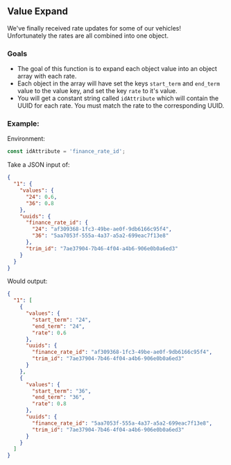 ## Value Expand

We've finally received rate updates for some of our vehicles!  
Unfortunately the rates are all combined into one object.

### Goals

* The goal of this function is to expand each object value into an object
array with each rate.
* Each object in the array will have set the keys `start_term` and `end_term` value to the value key, and set the key `rate` to it's value.
* You will get a constant string called `idAttribute` which will contain the UUID for each rate. You must match the rate to the corresponding UUID.

### Example:

Environment:
```js
const idAttribute = 'finance_rate_id';
```

Take a JSON input of:

```json
{
  "1": {
    "values": {
      "24": 0.6,
      "36": 0.8
    },
    "uuids": {
      "finance_rate_id": {
        "24": "af309368-1fc3-49be-ae0f-9db6166c95f4",
        "36": "5aa7053f-555a-4a37-a5a2-699eac7f13e8"
      },
      "trim_id": "7ae37904-7b46-4f04-a4b6-906e0b0a6ed3"
    }
  }
}
```

Would output:

```json
{
  "1": [
    {
      "values": {
        "start_term": "24",
        "end_term": "24",
        "rate": 0.6
      },
      "uuids": {
        "finance_rate_id": "af309368-1fc3-49be-ae0f-9db6166c95f4",
        "trim_id": "7ae37904-7b46-4f04-a4b6-906e0b0a6ed3"
      }
    },
    {
      "values": {
        "start_term": "36",
        "end_term": "36",
        "rate": 0.8
      },
      "uuids": {
        "finance_rate_id": "5aa7053f-555a-4a37-a5a2-699eac7f13e8",
        "trim_id": "7ae37904-7b46-4f04-a4b6-906e0b0a6ed3"
      }
    }
  ]
}
```

